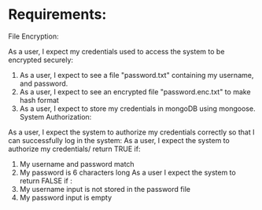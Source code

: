 # Requirements:

File Encryption:

As a user, I expect my credentials used to access the system to be encrypted securely:

1. As a user, I expect to see a file "password.txt" containing my username, and password.
2. As a user, I expect to see an encrypted file "password.enc.txt" to make hash format
3. As a user, I expect to store my credentials in mongoDB using mongoose.
   System Authorization:

As a user, I expect the system to authorize my credentials correctly so that I can successfully log in the system:
As a user, I expect the system to authorize my credentials/ return TRUE if:

1. My username and password match
2. My password is 6 characters long
   As a user I expect the system to return FALSE if :
3. My username input is not stored in the password file
4. My password input is empty
